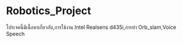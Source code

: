 # Robotics_Project
โปรเจคนี้มีเนื้อหาเกี่ยวกับ,การใช้งาน Intel Realsens d435i,การทำ Orb_slam,Voice Speech
